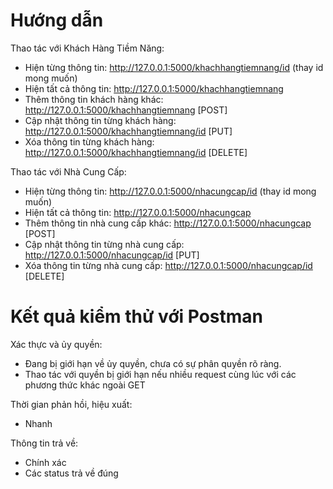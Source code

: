 # Hướng dẫn

Thao tác với Khách Hàng Tiềm Năng:
- Hiện từng thông tin: http://127.0.0.1:5000/khachhangtiemnang/id (thay id mong muốn)
- Hiện tất cả thông tin: http://127.0.0.1:5000/khachhangtiemnang
- Thêm thông tin khách hàng khác: http://127.0.0.1:5000/khachhangtiemnang [POST]
- Cập nhật thông tin từng khách hàng: http://127.0.0.1:5000/khachhangtiemnang/id [PUT]
- Xóa thông tin từng khách hàng: http://127.0.0.1:5000/khachhangtiemnang/id [DELETE]

Thao tác với Nhà Cung Cấp:
- Hiện từng thông tin: http://127.0.0.1:5000/nhacungcap/id (thay id mong muốn)
- Hiện tất cả thông tin: http://127.0.0.1:5000/nhacungcap
- Thêm thông tin nhà cung cấp khác: http://127.0.0.1:5000/nhacungcap [POST]
- Cập nhật thông tin từng nhà cung cấp: http://127.0.0.1:5000/nhacungcap/id [PUT]
- Xóa thông tin từng nhà cung cấp: http://127.0.0.1:5000/nhacungcap/id [DELETE]

# Kết quả kiểm thử với Postman

Xác thực và ủy quyền: 
- Đang bị giới hạn về ủy quyền, chưa có sự phân quyền rõ ràng.
- Thao tác với quyền bị giới hạn nếu nhiều request cùng lúc với các phương thức khác ngoài GET

Thời gian phản hồi, hiệu xuất:
- Nhanh

Thông tin trả về: 
- Chính xác
- Các status trả về đúng
